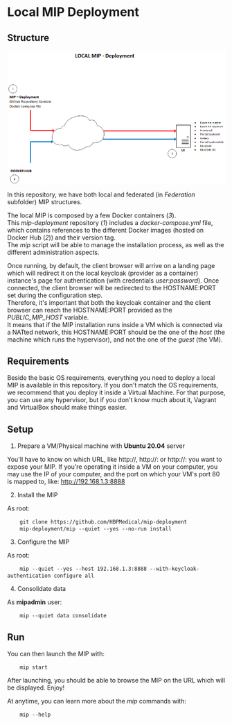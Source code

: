 # Local MIP Deployment
## Structure
![MIP Local Deployment](MIP_Local_Deployment.png)

In this repository, we have both local and federated (in *Federation* subfolder) MIP structures.  

The local MIP is composed by a few Docker containers (*3*).  
This *mip-deployment* repository (*1*) includes a *docker-compose.yml* file, which contains references to the different Docker images (hosted on Docker Hub (*2*)) and their version tag.  
The *mip* script will be able to manage the installation process, as well as the different administration aspects.  

Once running, by default, the client browser will arrive on a landing page which will redirect it on the local keycloak (provider as a container) instance's page for authentication (with credentials *user*:*password*). Once connected, the client browser will be redirected to the HOSTNAME:PORT set during the configuration step.  
Therefore, it's important that both the keycloak container and the client browser can reach the HOSTNAME:PORT provided as the *PUBLIC_MIP_HOST* variable.  
It means that if the MIP installation runs inside a VM which is connected via a NATted network, this HOSTNAME:PORT should be the one of the *host* (the machine which runs the hypervisor), and not the one of the *guest* (the VM).

## Requirements
Beside the basic OS requirements, everything you need to deploy a local MIP is available in this repository.
If you don't match the OS requirements, we recommend that you deploy it inside a Virtual Machine. For that purpose, you can use any hypervisor, but if you don't know much about it, Vagrant and VirtualBox should make things easier.

## Setup
1. Prepare a VM/Physical machine with **Ubuntu 20.04** server

You'll have to know on which URL, like http://<HOSTNAME>, http://<HOSTNAME>:<PORT> or http://<IP>:<PORT> you want to expose your MIP. If you're operating it inside a VM on your computer, you may use the IP of your computer, and the port on which your VM's port 80 is mapped to, like:
http://192.168.1.3:8888

2. Install the MIP

As root:

        git clone https://github.com/HBPMedical/mip-deployment
        mip-deployment/mip --quiet --yes --no-run install

3. Configure the MIP

As root:

        mip --quiet --yes --host 192.168.1.3:8888 --with-keycloak-authentication configure all

4. Consolidate data

As **mipadmin** user:

        mip --quiet data consolidate

## Run
You can then launch the MIP with:

        mip start

After launching, you should be able to browse the MIP on the URL which will be displayed. Enjoy!

At anytime, you can learn more about the *mip* commands with:

        mip --help
